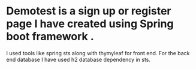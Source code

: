 # Demotest  is a sign up or register page I have created using Spring boot framework . 
I used tools like spring sts along with thymyleaf for front end. For the back end database I have used h2 database dependency in sts. 
